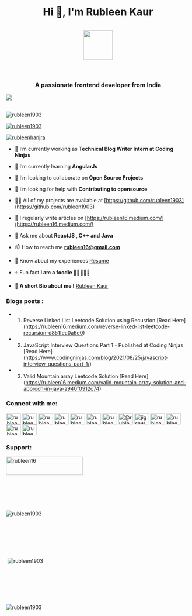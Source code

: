 <h1 align="center">Hi 👋, I'm Rubleen Kaur <br><br><a href="https://rubleen1903.github.io/rubyportfolio/"><img src ="https://user-images.githubusercontent.com/47170879/113906480-ee8c0b80-97f1-11eb-8059-f7113aa94366.png" height="80" width="80" ></img></a>
</h1>

<br>
<h3 align="center">A passionate frontend developer from India</h3>

<img src="https://user-images.githubusercontent.com/47170879/113885906-db6f4080-97dd-11eb-8f3f-ad70befa5968.png" align="center">
<br>


<br>

<p align="left"> <img src="https://komarev.com/ghpvc/?username=rubleen1903&label=Profile%20views&color=0e75b6&style=flat" alt="rubleen1903" /> </p>

<p align="left"> <a href="https://github.com/ryo-ma/github-profile-trophy"><img src="https://github-profile-trophy.vercel.app/?username=rubleen1903" alt="rubleen1903" /></a> </p>

<p align="left"> <a href="https://twitter.com/rubleenhanjra" target="blank"><img src="https://img.shields.io/twitter/follow/rubleenhanjra?logo=twitter&style=for-the-badge" alt="rubleenhanjra" /></a> </p>

- 🔭 I’m currently working as **Technical Blog Writer Intern at Coding Ninjas**

- 🌱 I’m currently learning **AngularJs**

- 👯 I’m looking to collaborate on **Open Source Projects**

- 🤝 I’m looking for help with **Contributing to opensource**

- 👨‍💻 All of my projects are available at [https://github.com/rubleen1903](https://github.com/rubleen1903)

- 📝 I regularly write articles on [https://rubleen16.medium.com/](https://rubleen16.medium.com/)

- 💬 Ask me about **ReactJS , C++ and Java**

- 📫 How to reach me **rubleen16@gmail.com**

- 📄 Know about my experiences [Resume](https://drive.google.com/file/d/107YAsJmyGSimIN00Mb8LHFDtbMte3Yov/view?usp=sharing)

- ⚡ Fun fact **I am a foodie 🍕🍔🍟🌭🥓**

- 💛 **A short Bio about me !** [Rubleen Kaur](https://discord.bio/p/rubleenkaur)

### Blogs posts : 
<!-- BLOG-POST-LIST:START -->
- 1. Reverse Linked List Leetcode Solution using Recusrion [Read Here] (https://rubleen16.medium.com/reverse-linked-list-leetcode-recursion-d851fec0a6e0)
- 2. JavaScript Interview Questions Part 1 - Published at Coding Ninjas [Read Here] (https://www.codingninjas.com/blog/2021/08/25/javascript-interview-questions-part-1/)
- 3. Valid Mountain array Leetcode Solution [Read Here] (https://rubleen16.medium.com/valid-mountain-array-solution-and-approch-in-java-a940f0912c74)
<!-- BLOG-POST-LIST:END -->

<h3 align="left">Connect with me:</h3>
<p align="left">
<a href="https://dev.to/rubleen1903" target="blank"><img align="center" src="https://cdn.jsdelivr.net/npm/simple-icons@3.0.1/icons/dev-dot-to.svg" color:"white" alt="rubleen1903" height="30" width="40"  /></a>
<a href="https://twitter.com/rubleenhanjra" target="blank"><img align="center" src="https://cdn.jsdelivr.net/npm/simple-icons@3.0.1/icons/twitter.svg" alt="rubleenhanjra" height="30" width="40" /></a>
<a href="https://linkedin.com/in/rubleenkaur2201" target="blank"><img align="center" src="https://cdn.jsdelivr.net/npm/simple-icons@3.0.1/icons/linkedin.svg" alt="rubleenkaur2201" height="30" width="40" /></a>
<a href="https://fb.com/rubleen.kaur.129" target="blank"><img align="center" src="https://cdn.jsdelivr.net/npm/simple-icons@3.0.1/icons/facebook.svg" alt="rubleen.kaur.129" height="30" width="40" /></a>
<a href="https://instagram.com/rubleen_0802" target="blank"><img align="center" src="https://cdn.jsdelivr.net/npm/simple-icons@3.0.1/icons/instagram.svg" alt="rubleen_0802" height="30" width="40" /></a>
<a href="https://dribbble.com/rubleen16" target="blank"><img align="center" src="https://cdn.jsdelivr.net/npm/simple-icons@3.0.1/icons/dribbble.svg" alt="rubleen16" height="30" width="40" /></a>
<a href="https://www.behance.net/rubleenkaur" target="blank"><img align="center" color="white" src="https://cdn.jsdelivr.net/npm/simple-icons@3.0.1/icons/behance.svg" alt="rubleenkaur" height="30" width="40" /></a>
<a href="https://medium.com/@rubleen16" target="blank"><img align="center" src="https://cdn.jsdelivr.net/npm/simple-icons@3.0.1/icons/medium.svg" alt="@rubleen16" height="30" width="40" /></a>
<a href="https://www.youtube.com/c/jigsawmindz" target="blank"><img align="center" src="https://cdn.jsdelivr.net/npm/simple-icons@3.0.1/icons/youtube.svg" alt="jigsawmindz" height="30" width="40" /></a>
<a href="https://www.codechef.com/users/rubleen16" target="blank"><img align="center" src="https://cdn.jsdelivr.net/npm/simple-icons@3.1.0/icons/codechef.svg" alt="rubleen16" height="30" width="40" /></a>
<a href="https://www.hackerrank.com/rubleen16" target="blank"><img align="center" src="https://cdn.jsdelivr.net/npm/simple-icons@3.0.1/icons/hackerrank.svg" alt="rubleen16" height="30" width="40" /></a>
<a href="https://www.leetcode.com/rubleen16" target="blank"><img align="center" src="https://cdn.jsdelivr.net/npm/simple-icons@3.0.1/icons/leetcode.svg" alt="rubleen16" height="30" width="40" /></a>
<a href="https://www.hackerearth.com/rubleen16" target="blank"><img align="center" src="https://cdn.jsdelivr.net/npm/simple-icons@3.0.1/icons/hackerearth.svg" alt="rubleen16" height="30" width="40" /></a>
</p>


<h3 align="left">Support:</h3>
<p><a href="https://www.buymeacoffee.com/rubleen16"> <img align="left" src="https://cdn.buymeacoffee.com/buttons/v2/default-yellow.png" height="50" width="210" alt="rubleen16" /></a></p><br><br>
<br><br>
<br>

<br><br><p><img align="center" src="https://github-readme-stats.vercel.app/api/top-langs?username=rubleen1903&show_icons=true&locale=en&layout=compact" alt="rubleen1903" /></p><br><br>

<br><br><p>&nbsp;<img align="center" src="https://github-readme-stats.vercel.app/api?username=rubleen1903&show_icons=true&locale=en" alt="rubleen1903" /></p><br><br>

<br><br><p><img align="center" src="https://github-readme-streak-stats.herokuapp.com/?user=rubleen1903&" alt="rubleen1903" /></p>

